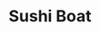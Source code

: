 ---
layout: place
title: Sushi Boat
permalink: /california/san-jose/sushi-boat.html
stateAbbr: CA
stateName: California
cityName: San Jose
seo:
  type: restaurant
  links: null
place_id: ChIJPW-nhJXLj4ARKaJl8tguF78
photos:
  - name: >-
      places/ChIJPW-nhJXLj4ARKaJl8tguF78/photos/AeeoHcKceXobu4skb2VZoyikeL1E6XYN_MdvfCD8StXtaKusD4hj7O9ncXxFXqBZfb-iDPktxTOtqsL2eWlWGu1VzlhS3ds0X66xWOo2SR7GeKqlQaT0ntgS8Fj6l1dkobbEplREQ1y3PK5VrAnpas8Ci6Ac5j_prPLoYo4HnzpWojpstKfsUhLolVbMOnhaJHjidh2oQ0A45lp-A7WKKQgmTHVmodk2TFS1_yJLZf8Y6IWnhrI4xBMlHWH0HiOTqreJ49aa1mN51u2RN1884fSfxi9ESBLVc0ycpNLZKMGI93ihe7tNAUISC32swLGL1oYQC5ZTivrlgjUZGqlhxgJ8dRvsMqRbsjepxMluPwqokQ0RSABagBdbx-3YXca0mD_pyUodg8sW16NmI9-k_LxxLteH0f7K6TNoJLznTZa7aieAJQ4S
    widthPx: 4032
    heightPx: 3024
    authorAttributions:
      - displayName: Rajiv Vyas
        uri: https://maps.google.com/maps/contrib/113858294643673817224
        photoUri: >-
          https://lh3.googleusercontent.com/a-/ALV-UjV6o_WGvjqhvEgFywtP1946BEfbt3-ptE9Az3aS1VOuevkPhNUz=s100-p-k-no-mo
    flagContentUri: >-
      https://www.google.com/local/imagery/report/?cb_client=maps_api_places.places_api&image_key=!1e10!2sCIHM0ogKEICAgICmyaTKsAE&hl=en-US
    googleMapsUri: >-
      https://www.google.com/maps/place//data=!3m4!1e2!3m2!1sCIHM0ogKEICAgICmyaTKsAE!2e10!4m2!3m1!1s0x808fcb9584a76f3d:0xbf172ed8f265a229
  - name: >-
      places/ChIJPW-nhJXLj4ARKaJl8tguF78/photos/AeeoHcKmQnbeOc8Mt2km469PqWFw-nIXWN3RHAxx1b-KBGV0uTmIzITQdoUljLxZgFEm6zqq3lRBKwR_n8xFWVQyV6504BhuhXQSb2hAGk5ZnbKQLDC7Kbde1ui2LUOZdQNTemz-cxIiy-0WRXEwAjKpDytTpHtLg_yWkbuhxGvbpurrIKbdNcU4GW2SM4joCnPFFIVNnPsS09WxakJfEVadk4kUvlbPZKlZP5yZln5IQjnozOS485OGlYMJFiWqFVcFVBRz5y9qVH3mth09U-xrVhqzr9yxpMlkhyCqNP4xrpgk_6aHFZHna7ydfBHKXE281G1-hANLuNnALN5he0HQTeG-GcIURwYjOtLxNm6i8-tb1TOxaNvi3xnNQqY5u2k-Q6BsvbS97eB2CU21Ty9ewOE1sOH0SjkY-Vzu7DWkuGk9cg
    widthPx: 4032
    heightPx: 2268
    authorAttributions:
      - displayName: X
        uri: https://maps.google.com/maps/contrib/108326709779171985820
        photoUri: >-
          https://lh3.googleusercontent.com/a-/ALV-UjVQ-i7lhcJbPXgpywTgHXUN3j9GHyeYKEp-HZO93q1yk3c6sLXy=s100-p-k-no-mo
    flagContentUri: >-
      https://www.google.com/local/imagery/report/?cb_client=maps_api_places.places_api&image_key=!1e10!2sCIHM0ogKEICAgMCot_2Fdw&hl=en-US
    googleMapsUri: >-
      https://www.google.com/maps/place//data=!3m4!1e2!3m2!1sCIHM0ogKEICAgMCot_2Fdw!2e10!4m2!3m1!1s0x808fcb9584a76f3d:0xbf172ed8f265a229
  - name: >-
      places/ChIJPW-nhJXLj4ARKaJl8tguF78/photos/AeeoHcLvFBg1qWQ5xO3FYXk22td5iYff2aiSpYtYv8gch84t9NGeIG-80rw-xmLNppP9OB4Dk3-B9sSE-45yC2m71NtO4QPcmf_9NFXQ6oyXK-ly7uqO4X5E-wL3PggyW6a1qi5fwdbgquLglOvCLn1-TIF4ArxxbXEtpnztoTbVd-WNEjFFaZ7eloQ-2L-3IfaZ0BdraGa5MOKe-R9I6PuAPQUItYxo5Qhtdc6Gbhw92LuRJtfmVv8bHsVbw2lhwOP_BHSbjRxF97EgSb1Uf2OZl9nJ5IacCh1D8ApDfRUG19LIjX-GdGZN6s7w9oWCRXr6NGexeqXkegQjCubHaTh-ylGMmZAa8tH48YNoH5seC99WnvWVY4QHk4NzMNkbOWEOwSU6NfvqMAd95ocw99ooET5cLgiaBz8YehcmM6gTIeC56n_9
    widthPx: 4080
    heightPx: 3072
    authorAttributions:
      - displayName: Anthony Giudice
        uri: https://maps.google.com/maps/contrib/109968714222653962765
        photoUri: >-
          https://lh3.googleusercontent.com/a-/ALV-UjXfLlqZhs-er_2M7zAjA458E_v0ZKZEywx9I41sq2b5l85HZuXITA=s100-p-k-no-mo
    flagContentUri: >-
      https://www.google.com/local/imagery/report/?cb_client=maps_api_places.places_api&image_key=!1e10!2sCIHM0ogKEICAgICXmYv5lQE&hl=en-US
    googleMapsUri: >-
      https://www.google.com/maps/place//data=!3m4!1e2!3m2!1sCIHM0ogKEICAgICXmYv5lQE!2e10!4m2!3m1!1s0x808fcb9584a76f3d:0xbf172ed8f265a229
  - name: >-
      places/ChIJPW-nhJXLj4ARKaJl8tguF78/photos/AeeoHcKcJWyfH6iKBLbZfr5P8_1vkcMOaWDPRboNP6dRCew4eCjUmzNz4zw5zQcpkaGklYmEVoRCAPzJTxgn0FlN_g4lBbtei6GdT6A6XnBX-LdvLLHeOw9ABoz8HivmOFRzdWPqZ-euifeQuEEDojhpUL_CMgwjYLY-9mhRlH8vkHqyaSFuif45AfL4EUHVoUuy069Tpui2U7Ma6erUn8PxN9t6udt8UGZecOMs4tZmvaBRYtM1svJH08cJsd7Jqzio1rJGirk4xEXIOneXwVkrUAAyLMp0XzDLpVJJq4E-maWvP1cnoxl0cApLkc5QgwzzFmclBkMWHNQq9q61TpEfAHWl3ebW6eXrXgcaR074W6V2aSWrXGtYvdotbPqB7IfTzaXgv9vJL0AfOx6LFw7lhWdJAJPrhTz5bSiEbFOhQM6G9Xog
    widthPx: 2429
    heightPx: 3239
    authorAttributions:
      - displayName: Aron Danburg
        uri: https://maps.google.com/maps/contrib/105634318251475662385
        photoUri: >-
          https://lh3.googleusercontent.com/a-/ALV-UjXNLnTs8RJpyYJ0BMZ64vRth5lsW4orwn72fMi5rr68AHopLgg=s100-p-k-no-mo
    flagContentUri: >-
      https://www.google.com/local/imagery/report/?cb_client=maps_api_places.places_api&image_key=!1e10!2sCIHM0ogKEICAgICT8eTkigE&hl=en-US
    googleMapsUri: >-
      https://www.google.com/maps/place//data=!3m4!1e2!3m2!1sCIHM0ogKEICAgICT8eTkigE!2e10!4m2!3m1!1s0x808fcb9584a76f3d:0xbf172ed8f265a229
  - name: >-
      places/ChIJPW-nhJXLj4ARKaJl8tguF78/photos/AeeoHcKrKhDH6Hsj8zyCXp_MUUmocJfZJPvy9PrjUp9xvMz6n0BUr026dWSuT9vUgXO_fOWtAD_rRmrmy1P_rzYiwCCLmej3Q4UEXCdHbnFhEq1SvqHOaxkxT2VsuPr9nI8hFjhLZgtawfuI-EkxlK7JN-MX6luAGkaEMwE7Ey6uiN78j1I5bZr9t_L6CeLNzKyT6K_86EBXf22zHfBhp27K-USYYERH8zCps_Co_Ik_jtHLVbxQuIRGpVLGAqvb8fRtSYkBB2Wv3ZvDMINCx-IADHiEMh7zHoCH0ZrFbnkgY-Gsv07_cWPt8ImAmVqdaGs5jAs4GayekkAx5yDg-1JHjl6VJePys0QYq66RVVpElNfFsjL6R5pkBdc8tkErG1H8PPmINu4J6o2xvYz9beRC6ZR3zVcoeQewJtbSNFi1KUQV4g
    widthPx: 2251
    heightPx: 1252
    authorAttributions:
      - displayName: Antoine Dellinger
        uri: https://maps.google.com/maps/contrib/109586800864569190860
        photoUri: >-
          https://lh3.googleusercontent.com/a/ACg8ocId4MIiieFCGOB7PLZux214TrN8cYD-ZZWEoEMmUCHaWO6t7g=s100-p-k-no-mo
    flagContentUri: >-
      https://www.google.com/local/imagery/report/?cb_client=maps_api_places.places_api&image_key=!1e10!2sCIHM0ogKEICAgIC15vDxFA&hl=en-US
    googleMapsUri: >-
      https://www.google.com/maps/place//data=!3m4!1e2!3m2!1sCIHM0ogKEICAgIC15vDxFA!2e10!4m2!3m1!1s0x808fcb9584a76f3d:0xbf172ed8f265a229
  - name: >-
      places/ChIJPW-nhJXLj4ARKaJl8tguF78/photos/AeeoHcLE7i1gvFuiML2ym2HMcm0zDQFMt3FHf6iAne7lsgLqxa1XH9jbQuLXHz0sy2rqkvXkYWoVhIOOP3KqfYN2EG3aE8CYTHHsQoE7Ryq7zmSbQFiLCxHnsgUHL9RVt-TWBWeZ84h0OzHTcSsCTPWGBZ0lKqO1fon8gPQ931s-bx9gO0333HMxxS82494Xr4svRuwMy97ZBdo265oqy2Fnx-p7bcU5gfF6or8HmHQK2zVZ1rOfu2f1HZTjaiPMYV7WyzT3MLUP788L1xORlp1idIoxGzRNbgYw-u-dVgc9hJ0jIT_61MCX0Nb4jpIX6U3AYHnVSUO6DO-eFhAJj7SwcK9bqJsbmS0WFtQBCKj3JsLl9yRJQX5p_r60VUxuIEqHIFHj2XUwUQvi2leK6uAnGvOaVNOLHi01MIbYdAbh8ayVRC_x
    widthPx: 3024
    heightPx: 4032
    authorAttributions:
      - displayName: Claire Sheek
        uri: https://maps.google.com/maps/contrib/111696770259929956411
        photoUri: >-
          https://lh3.googleusercontent.com/a-/ALV-UjWoQRTROjTVTyqXXh6_OAfnaGbpnSlsKESxLksdFy-g5h8_2G6d=s100-p-k-no-mo
    flagContentUri: >-
      https://www.google.com/local/imagery/report/?cb_client=maps_api_places.places_api&image_key=!1e10!2sCIHM0ogKEICAgICp6Me6nQE&hl=en-US
    googleMapsUri: >-
      https://www.google.com/maps/place//data=!3m4!1e2!3m2!1sCIHM0ogKEICAgICp6Me6nQE!2e10!4m2!3m1!1s0x808fcb9584a76f3d:0xbf172ed8f265a229
  - name: >-
      places/ChIJPW-nhJXLj4ARKaJl8tguF78/photos/AeeoHcJUPleGXWiSWXLY79nx-o9jcWvAyxZ40hmuR5Ia6taXRnXC6XrgEnx9s-HzJbHvoh7_wmp_SRgAYh7j9gn6nrzW1wzk7Q5fgakvtJucy2ySmedHF8YlHTB37mDprMp_PpCf72dFc4fCCK6F9XQNtqk-LJA2nwmVLx26K9GnMZlEBPsvwZlQWf89_EMfGVmtdzdgQ52LPwe2PiLXz8stxD1iqHtMY8HsE0ASz1jknc7RaB2ZRuSh5JvZ7p0zy2hXGZ-9fXjTWzJr359-TLNeKbgZEMJwKMDXkRhUbW5BnxU6wRId7Jf_bjEONFv69aTUpBDPcfh85PztfOZbl4ZEKOp1KlqOV1eGgvxCXF8Des_RQM88J-RU2un5g3O6NmXI75md1q91uszIcUXeP-KsrqySo6_tpplHhcVEKccP47iTNg
    widthPx: 4000
    heightPx: 3000
    authorAttributions:
      - displayName: K Windrunner
        uri: https://maps.google.com/maps/contrib/111853279009181952320
        photoUri: >-
          https://lh3.googleusercontent.com/a-/ALV-UjV-8IrO_Xk3xI6_aHnopj7aujQA496Ku9VFOMBIgKf7tM2j2PKgkA=s100-p-k-no-mo
    flagContentUri: >-
      https://www.google.com/local/imagery/report/?cb_client=maps_api_places.places_api&image_key=!1e10!2sCIHM0ogKEICAgICxrtLGRQ&hl=en-US
    googleMapsUri: >-
      https://www.google.com/maps/place//data=!3m4!1e2!3m2!1sCIHM0ogKEICAgICxrtLGRQ!2e10!4m2!3m1!1s0x808fcb9584a76f3d:0xbf172ed8f265a229
  - name: >-
      places/ChIJPW-nhJXLj4ARKaJl8tguF78/photos/AeeoHcLS7AGicAw1OsnKXpD4zyyAEl1i3gvSbSWkPeIX0Ko-cqjjgfDL0BIFSUZb72WmpJQWz74EyseKpcZGbhkoXNX0AIsk-BU7IzvOMlvmCQwZYctoh-itbhLVCDMFhbS9wpUXdX9rcTk-iP--cR6_bcchwkY23JFvwmaTcjKZI5MAdzNfAAez02WBaG-cyyPPjnnAQBOsZ2cbtUhfvFOH54E5wgXgUoIw0tyj47MZDIASjLM5Yhr7ko5MgpYVUBgNBq1eLfgdNQrG107Po1ebx0O7fwh5DBIfmfUd5Vj1HPTmoUKfTj5HtGEjxplKOEfL2Z1giCNlPGUk-FuoTDpxo_-csIQVxqd5NvFiypKk_Nx2wI-uP2e0qvYnJNNMqmzwbBwsE86N7yjW8YSURMm9w2RVk_6U7r_VIcQD2lrlr_RDU10h
    widthPx: 3840
    heightPx: 2160
    authorAttributions:
      - displayName: Pocket Park
        uri: https://maps.google.com/maps/contrib/115628758591386208707
        photoUri: >-
          https://lh3.googleusercontent.com/a-/ALV-UjXi-ut4Gmr45Z8kqwC7YGW82jxOG52UjcCh8T0j_QaX-z1nX_Y=s100-p-k-no-mo
    flagContentUri: >-
      https://www.google.com/local/imagery/report/?cb_client=maps_api_places.places_api&image_key=!1e10!2sCIHM0ogKEICAgICiyciGzAE&hl=en-US
    googleMapsUri: >-
      https://www.google.com/maps/place//data=!3m4!1e2!3m2!1sCIHM0ogKEICAgICiyciGzAE!2e10!4m2!3m1!1s0x808fcb9584a76f3d:0xbf172ed8f265a229
  - name: >-
      places/ChIJPW-nhJXLj4ARKaJl8tguF78/photos/AeeoHcKJPocPWjjsu4oqF5Q-3eDr7j99xBMg2MA2HcGcMpSzC7dEo-OBKFmkOZvruEzasShOpywctRijSfCR0og6d702i5VJXyK7MWKC9Wi-U9wjMXmmhjE96UTDOSTXQVT4DDdpD8dhxeAyL-x-AnHvI4DVJN2iKE_hG40YujKE50JNmkSEBUQJ5bQ4IVSi3wUYFmlGmOCCRHqkN8v4gqB3ZeMYpBwPc96COkpIV3gC9PjNu6gp7F8rA-FhTMa9B6uvvZTeiAMB2tFkWknpneO6Fk3vwN2Tcr5CZWdllBv2M5kD0cQ5YEPYWOUtWgKnDDAHjqJ7M7h-N3HRiw7hEAnwnv2xPWr6CHXP7ciFk0gj0FxD1Ncp-kvOkHLBHzpFbw3Td8w03goBkF5_hgsZvcj61N4ADsbyb-seIPna3UKZ2nMjFffN
    widthPx: 4000
    heightPx: 2252
    authorAttributions:
      - displayName: X David Chen
        uri: https://maps.google.com/maps/contrib/117722523217185152327
        photoUri: >-
          https://lh3.googleusercontent.com/a/ACg8ocLfk5xNl2lrzEruUG0Px6b7VvNR68dIIL5CcpgWfSH95fuxCA=s100-p-k-no-mo
    flagContentUri: >-
      https://www.google.com/local/imagery/report/?cb_client=maps_api_places.places_api&image_key=!1e10!2sCIHM0ogKEICAgID24ZnYowE&hl=en-US
    googleMapsUri: >-
      https://www.google.com/maps/place//data=!3m4!1e2!3m2!1sCIHM0ogKEICAgID24ZnYowE!2e10!4m2!3m1!1s0x808fcb9584a76f3d:0xbf172ed8f265a229
  - name: >-
      places/ChIJPW-nhJXLj4ARKaJl8tguF78/photos/AeeoHcJy8b5Js2LQTG-HCq8W-XNorBPKN8w00bINnGlGVc_3JFU3HTwt3Dj3U0nVEwcHMJ9icpoCTsoBu2-Gd--Cbw8IZ2r0dfGxm-xth9sl3sbuKPpZ2zHlYcyf5y_hkoDu5Yr8cvzXzLBJ8lpG8rdP2T4r0MJi6zD-vUbphKSho-T2kwEKFpF3zjczi4AwdhA8jKDgodCOqFjBQFxQg4_3PUYHy9vT80IdLOLIR2OH8X0_NHB5j1qMMPBNsimt3N-XfLWvsbqAui-CXEn_sisuutitD4EtXwBDy08k7FWN2EVZ4YwAJUINCNK40py5hx8EZOCMeBUwmvHGJbe-pK8uh5_6576-wKe9d6HyhTDybQZfUMYQOD_VqsXhSK8XOy3tfWgI5B8j0pQoAsocH81wLZO0cxLmjjhuYgnAO7hr61p03M2J
    widthPx: 3024
    heightPx: 4032
    authorAttributions:
      - displayName: Carlsen Clemente
        uri: https://maps.google.com/maps/contrib/103944687658260579912
        photoUri: >-
          https://lh3.googleusercontent.com/a-/ALV-UjVBPpZQjPMEN0AULe4r3sQLuGuP1_DyFZPfAhKCDevXBaXJ8FE=s100-p-k-no-mo
    flagContentUri: >-
      https://www.google.com/local/imagery/report/?cb_client=maps_api_places.places_api&image_key=!1e10!2sCIHM0ogKEICAgID-0JHaqQE&hl=en-US
    googleMapsUri: >-
      https://www.google.com/maps/place//data=!3m4!1e2!3m2!1sCIHM0ogKEICAgID-0JHaqQE!2e10!4m2!3m1!1s0x808fcb9584a76f3d:0xbf172ed8f265a229
address: 1701 Airport Blvd, San Jose, CA 95110, USA
street: 1701 Airport Blvd
city: San Jose
state: CA
zip: '95110'
country: USA
neighborhood: North San Jose
latitude: '37.366038'
longitude: '-121.925603'
accessibility_options:
  wheelchairAccessibleParking: true
  wheelchairAccessibleEntrance: true
  wheelchairAccessibleSeating: true
business_status: OPERATIONAL
name: Sushi Boat
google_maps_links:
  directionsUri: >-
    https://www.google.com/maps/dir//''/data=!4m7!4m6!1m1!4e2!1m2!1m1!1s0x808fcb9584a76f3d:0xbf172ed8f265a229!3e0
  placeUri: https://maps.google.com/?cid=13769525895023141417
  writeAReviewUri: >-
    https://www.google.com/maps/place//data=!4m3!3m2!1s0x808fcb9584a76f3d:0xbf172ed8f265a229!12e1
  reviewsUri: >-
    https://www.google.com/maps/place//data=!4m4!3m3!1s0x808fcb9584a76f3d:0xbf172ed8f265a229!9m1!1b1
  photosUri: >-
    https://www.google.com/maps/place//data=!4m3!3m2!1s0x808fcb9584a76f3d:0xbf172ed8f265a229!10e5
primary_type: Sushi Restaurant
opening_hours:
  regular: null
  current: null
secondary_opening_hours:
  regular:
    weekdayDescriptions: null
    type: null
  current:
    weekdayDescriptions: null
    type: null
phone: null
price_level: null
price_range: null
rating: null
rating_count: 0
website: null
description: >-
  Discover Sushi Boat in San Jose, CA$$$Sushi Boat in San Jose, CA, provides a
  relaxed spot for enjoying fresh sushi and Japanese-inspired meals right at the
  San Jose International Airport, making it an ideal choice for travelers
  craving authentic flavors on the go. The casual atmosphere highlights a
  variety of rolls and other light eats, perfect for quick bites or casual
  dining experiences. With accessibility features like wheelchair-friendly
  entrances and seating, it caters to a wide range of visitors seeking
  convenient Japanese cuisine options. This spot stands out for its
  straightforward approach to quality ingredients, appealing to those exploring
  sushi restaurants in the area. Whether you're looking for a tasty meal before
  a flight, Sushi Boat delivers a simple yet satisfying introduction to local
  Japanese dining vibes.
generative_summary: >-
  Discover Sushi Boat in San Jose, CA$$$Sushi Boat in San Jose, CA, provides a
  relaxed spot for enjoying fresh sushi and Japanese-inspired meals right at the
  San Jose International Airport, making it an ideal choice for travelers
  craving authentic flavors on the go. The casual atmosphere highlights a
  variety of rolls and other light eats, perfect for quick bites or casual
  dining experiences. With accessibility features like wheelchair-friendly
  entrances and seating, it caters to a wide range of visitors seeking
  convenient Japanese cuisine options. This spot stands out for its
  straightforward approach to quality ingredients, appealing to those exploring
  sushi restaurants in the area. Whether you're looking for a tasty meal before
  a flight, Sushi Boat delivers a simple yet satisfying introduction to local
  Japanese dining vibes.
generative_disclosure: Summarized by AI using the Grok-3-Mini model.
reviews: null
review_summary: >-
  What Customers Are Saying$$$Folks generally enjoy the fresh sushi selections
  at this airport eatery, often noting it as a solid pick for grabbing quality
  Japanese dishes without much hassle. Many appreciate the convenience and
  variety, especially for travelers in a rush, though some mention portions
  could be more generous for the price. Overall, it's praised for hitting the
  spot with reliable flavors that make it a go-to among sushi places nearby,
  helping ease airport waits with a touch of excitement. While not every visit
  is flawless, the positive vibes around the food keep it recommended for casual
  eaters seeking something familiar. In summary, it's a dependable choice that
  leaves most people satisfied with their quick Japanese meal adventure.
review_disclosure: Summarized by AI using the Grok-3-Mini model.
parking_options: null
payment_options: null
allow_dogs: null
curbside_pickup: null
delivery: null
dine_in: null
good_for_children: null
good_for_groups: null
good_for_sports: null
live_music: null
menu_for_children: null
outdoor_seating: null
reservable: null
restroom: null
serves_beer: null
serves_breakfast: null
serves_brunch: null
serves_cocktails: null
serves_coffee: null
serves_dinner: null
serves_dessert: null
serves_lunch: null
serves_vegetarian_food: null
serves_wine: null
takeout: null
update_category: pro
places_description: null

---